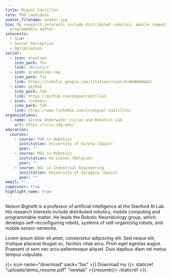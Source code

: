 ```yaml
---
title: Miguel Castillón
role: PhD candidate
avatar_filename: avatar.jpg
bio: My research interests include distributed robotics, mobile computing and
  programmable matter.
interests:
  - SLAM
  - Sensor Perception
  - Optimization
social:
  - icon: envelope
    icon_pack: fas
    link: /#contact
  - icon: graduation-cap
    icon_pack: fas
    link: https://scholar.google.com/citations?user=FvNmNmQAAAAJ
  - icon: github
    icon_pack: fab
    link: https://github.com/miguelcastillon
  - icon: linkedin
    icon_pack: fab
    link: https://www.linkedin.com/in/miguel-castillon/
organizations:
  - name: Girona Underwater Vision and Robotics Lab
    url: https://cirs.udg.edu/
education:
  courses:
    - course: PhD in Robotics
      institution: University of Girona (Spain)
      year: ""
    - course: MSc in Robotics
      institution: KU Leuven (Belgium)
      year: ""
    - course: BSc in Industrial Engineering
      institution: University of Zaragoza (Spain)
      year: ""
email: ""
superuser: true
highlight_name: true
---
```


Nelson Bighetti is a professor of artificial intelligence at the Stanford AI Lab. His research interests include distributed robotics, mobile computing and programmable matter. He leads the Robotic Neurobiology group, which develops self-reconfiguring robots, systems of self-organizing robots, and mobile sensor networks.

Lorem ipsum dolor sit amet, consectetur adipiscing elit. Sed neque elit, tristique placerat feugiat ac, facilisis vitae arcu. Proin eget egestas augue. Praesent ut sem nec arcu pellentesque aliquet. Duis dapibus diam vel metus tempus vulputate.

{{< icon name="download" pack="fas" >}} Download my {{< staticref "uploads/demo_resume.pdf" "newtab" >}}resumé{{< /staticref >}}.
